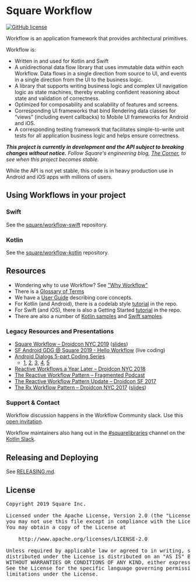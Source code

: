 # Square Workflow

[![GitHub license](https://img.shields.io/badge/license-Apache%20License%202.0-blue.svg?style=flat)](https://www.apache.org/licenses/LICENSE-2.0)

Workflow is an application framework that provides architectural primitives.

Workflow is:

* Written in and used for Kotlin and Swift
* A unidirectional data flow library that uses immutable data within each Workflow.
  Data flows in a single direction from source to UI, and events in a single direction
  from the UI to the business logic.
* A library that supports writing business logic and complex UI navigation logic as
  state machines, thereby enabling confident reasoning about state and validation of
  correctness.
* Optimized for composability and scalability of features and screens.
* Corresponding UI frameworks that bind Rendering data classes for “views”
  (including event callbacks) to Mobile UI frameworks for Android and iOS.
* A corresponding testing framework that facilitates simple-to-write unit
  tests for all application business logic and helps ensure correctness.

_**This project is currently in development and the API subject to breaking changes without notice.**
Follow Square's engineering blog, [The Corner](https://developer.squareup.com/blog/), to see when
this project becomes stable._

While the API is not yet stable, this code is in heavy production use in Android and iOS
apps with millions of users.

## Using Workflows in your project

### Swift

See the [square/workflow-swift](https://github.com/square/workflow-swift) repository.

### Kotlin

See the [square/workflow-kotlin](https://github.com/square/workflow-kotlin) repository.

## Resources

* Wondering why to use Workflow? See
  ["Why Workflow"](https://square.github.io/workflow/userguide/whyworkflow/)
* There is a [Glossary of Terms](https://square.github.io/workflow/glossary/)
* We have a [User Guide](https://square.github.io/workflow/userguide/concepts/)
  describing core concepts.
* For Kotlin (and Android), there is a codelab style
  [tutorial](https://github.com/square/workflow-kotlin/tree/main/samples/tutorial) in the repo.
* For Swift (and iOS), there is also a Getting Started
  [tutorial](https://github.com/square/workflow-swift/tree/main/Samples/Tutorial) in the repo.
* There are also a number of
  [Kotlin samples](https://github.com/square/workflow-kotlin/tree/main/samples)
  and [Swift samples](https://github.com/square/workflow-swift/tree/main/Samples).

### Legacy Resources and Presentations

* [Square Workflow – Droidcon NYC 2019](https://www.droidcon.com/media-detail?video=362741019) ([slides](https://docs.google.com/presentation/d/19-DkVCn-XawssyHQ_cboIX_s-Lf6rNg-ryAehA9xBVs))
* [SF Android GDG @ Square 2019 - Hello Workflow](https://www.youtube.com/watch?v=8PlYtfsgDKs)
  (live coding)
* [Android Dialogs 5-part Coding Series](https://twitter.com/chiuki/status/1100810374410956800)
  * [1](https://www.youtube.com/watch?v=JJ4-8AR5HhA),
    [2](https://www.youtube.com/watch?v=XB6frWBGvp0),
    [3](https://www.youtube.com/watch?v=NdFJMkT-t3c),
    [4](https://www.youtube.com/watch?v=aRxmyO6fwSs),
    [5](https://www.youtube.com/watch?v=aKaZa-1KN2M)
* [Reactive Workflows a Year Later – Droidcon NYC 2018](https://www.youtube.com/watch?v=cw9ZF9-ilac)
* [The Reactive Workflow Pattern – Fragmented Podcast](https://www.youtube.com/watch?v=mUBXgYnT7w0)
* [The Reactive Workflow Pattern Update – Droidcon SF 2017](https://www.youtube.com/watch?v=mvBVkU2mCF4)
* [The Rx Workflow Pattern – Droidcon NYC 2017](https://www.youtube.com/watch?v=KjoMnsc2lPo)
  ([slides](https://speakerdeck.com/rjrjr/reactive-workflows))

### Support & Contact

Workflow discussion happens in the Workflow Community slack. Use this [open invitation](https://join.slack.com/t/workflow-community/shared_invite/zt-a2wc0ddx-4bvc1royeZ7yjGqEkW1CsQ).

Workflow maintainers also hang out in the [#squarelibraries](https://kotlinlang.slack.com/messages/C5HT9AL7Q)
channel on the [Kotlin Slack](https://surveys.jetbrains.com/s3/kotlin-slack-sign-up?_ga=2.93235285.916482233.1570572671-654176432.1527183673).

## Releasing and Deploying

See [RELEASING.md](RELEASING.md).

## License

<pre>
Copyright 2019 Square Inc.

Licensed under the Apache License, Version 2.0 (the "License");
you may not use this file except in compliance with the License.
You may obtain a copy of the License at

    http://www.apache.org/licenses/LICENSE-2.0

Unless required by applicable law or agreed to in writing, software
distributed under the License is distributed on an "AS IS" BASIS,
WITHOUT WARRANTIES OR CONDITIONS OF ANY KIND, either express or implied.
See the License for the specific language governing permissions and
limitations under the License.
</pre>
